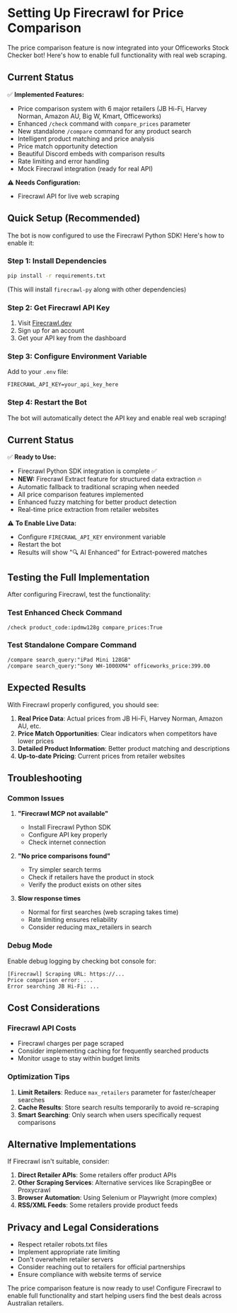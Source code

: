 # Setting Up Firecrawl for Price Comparison

The price comparison feature is now integrated into your Officeworks Stock Checker bot! Here's how to enable full functionality with real web scraping.

## Current Status

✅ **Implemented Features:**
- Price comparison system with 6 major retailers (JB Hi-Fi, Harvey Norman, Amazon AU, Big W, Kmart, Officeworks)
- Enhanced `/check` command with `compare_prices` parameter
- New standalone `/compare` command for any product search
- Intelligent product matching and price analysis
- Price match opportunity detection
- Beautiful Discord embeds with comparison results
- Rate limiting and error handling
- Mock Firecrawl integration (ready for real API)

⚠️ **Needs Configuration:**
- Firecrawl API for live web scraping

## Quick Setup (Recommended)

The bot is now configured to use the Firecrawl Python SDK! Here's how to enable it:

### Step 1: Install Dependencies
```bash
pip install -r requirements.txt
```
(This will install `firecrawl-py` along with other dependencies)

### Step 2: Get Firecrawl API Key
1. Visit [Firecrawl.dev](https://firecrawl.dev)
2. Sign up for an account
3. Get your API key from the dashboard

### Step 3: Configure Environment Variable
Add to your `.env` file:
```
FIRECRAWL_API_KEY=your_api_key_here
```

### Step 4: Restart the Bot
The bot will automatically detect the API key and enable real web scraping!

## Current Status

✅ **Ready to Use:**
- Firecrawl Python SDK integration is complete ✅
- **NEW:** Firecrawl Extract feature for structured data extraction 🔥
- Automatic fallback to traditional scraping when needed
- All price comparison features implemented
- Enhanced fuzzy matching for better product detection
- Real-time price extraction from retailer websites

⚠️ **To Enable Live Data:**
- Configure `FIRECRAWL_API_KEY` environment variable
- Restart the bot
- Results will show "🔍 AI Enhanced" for Extract-powered matches

## Testing the Full Implementation

After configuring Firecrawl, test the functionality:

### Test Enhanced Check Command
```
/check product_code:ipdmw128g compare_prices:True
```

### Test Standalone Compare Command
```
/compare search_query:"iPad Mini 128GB"
/compare search_query:"Sony WH-1000XM4" officeworks_price:399.00
```

## Expected Results

With Firecrawl properly configured, you should see:

1. **Real Price Data**: Actual prices from JB Hi-Fi, Harvey Norman, Amazon AU, etc.
2. **Price Match Opportunities**: Clear indicators when competitors have lower prices
3. **Detailed Product Information**: Better product matching and descriptions
4. **Up-to-date Pricing**: Current prices from retailer websites

## Troubleshooting

### Common Issues

1. **"Firecrawl MCP not available"**
   - Install Firecrawl Python SDK
   - Configure API key properly
   - Check internet connection

2. **"No price comparisons found"**
   - Try simpler search terms
   - Check if retailers have the product in stock
   - Verify the product exists on other sites

3. **Slow response times**
   - Normal for first searches (web scraping takes time)
   - Rate limiting ensures reliability
   - Consider reducing max_retailers in search

### Debug Mode

Enable debug logging by checking bot console for:
```
[Firecrawl] Scraping URL: https://...
Price comparison error: ...
Error searching JB Hi-Fi: ...
```

## Cost Considerations

### Firecrawl API Costs
- Firecrawl charges per page scraped
- Consider implementing caching for frequently searched products
- Monitor usage to stay within budget limits

### Optimization Tips
1. **Limit Retailers**: Reduce `max_retailers` parameter for faster/cheaper searches
2. **Cache Results**: Store search results temporarily to avoid re-scraping
3. **Smart Searching**: Only search when users specifically request comparisons

## Alternative Implementations

If Firecrawl isn't suitable, consider:

1. **Direct Retailer APIs**: Some retailers offer product APIs
2. **Other Scraping Services**: Alternative services like ScrapingBee or Proxycrawl
3. **Browser Automation**: Using Selenium or Playwright (more complex)
4. **RSS/XML Feeds**: Some retailers provide product feeds

## Privacy and Legal Considerations

- Respect retailer robots.txt files
- Implement appropriate rate limiting
- Don't overwhelm retailer servers
- Consider reaching out to retailers for official partnerships
- Ensure compliance with website terms of service

The price comparison feature is now ready to use! Configure Firecrawl to enable full functionality and start helping users find the best deals across Australian retailers.
